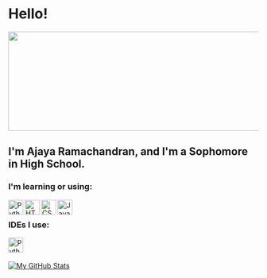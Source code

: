 # Hello!
<img src="https://imagizer.imageshack.com/img922/285/tYNFhW.jpg" width="1000" height ="200">

## I'm Ajaya Ramachandran, and I'm a Sophomore in High School.

### I'm learning or using:
<a href="https://www.python.org/">
    <img align="left" alt="Python" width="30" height="30" src="https://th.bing.com/th/id/OIP.EDJ9xoErBbZqK2tExVoJfAHaHY?pid=ImgDet&rs=1">
</a>
<a href="https://developer.mozilla.org/en-US/docs/Web/HTML">
    <img align="left" alt="HTML" width="30" height="30" src="https://th.bing.com/th/id/OIP.qCW__3jFWBUxPjEbCFMIDgHaHa?pid=ImgDet&rs=1" />
</a>
<a href="https://developer.mozilla.org/en-US/docs/Web/CSS">
    <img align="left" alt="CSS" width="30" height="30" src="https://3wa.fr/wp-content/uploads/2020/04/logo-css.png" />
</a>
<a href="https://javascript.com/">
    <img align="left" alt="JavaScript" width="30" height="30" src="https://upload.wikimedia.org/wikipedia/commons/6/6a/JavaScript-logo.png" />
</a>
<br />

### IDEs I use:
<a href="https://code.visualstudio.com/">
    <img align="left" alt="Python" width="30" height="30" src="https://th.bing.com/th/id/OIP.DYS4qncHeBeS1lp8QUCurAHaHa?pid=ImgDet&rs=1">
</a>

<br />
<br />

[![My GitHub Stats](https://github-readme-stats.vercel.app/api/?username=ajayaramachandran&count_private=true&theme=gruvbox&showicons=true)]()

